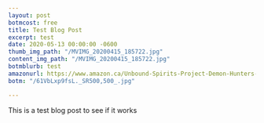 ```yaml
---
layout: post
botmcost: free
title: Test Blog Post
excerpt: test
date: 2020-05-13 00:00:00 -0600
thumb_img_path: "/MVIMG_20200415_185722.jpg"
content_img_path: "/MVIMG_20200415_185722.jpg"
botmblurb: test
amazonurl: https://www.amazon.ca/Unbound-Spirits-Project-Demon-Hunters-ebook/dp/B07NPFQS9H?pf_rd_r=20MWX09TYGZ0MNXXPR8R&pf_rd_p=a958d50a-d97d-4527-b2ea-1f58ddad9aba&pd_rd_r=70be47ab-74da-4393-bb91-3dda61aee466&pd_rd_w=ULbA5&pd_rd_wg=AP5ar&ref_=pd_gw_ci_mcx_mr_hp_d
botm: "/61VbLxp9fsL._SR500,500_.jpg"

---
```

This is a test blog post to see if it works